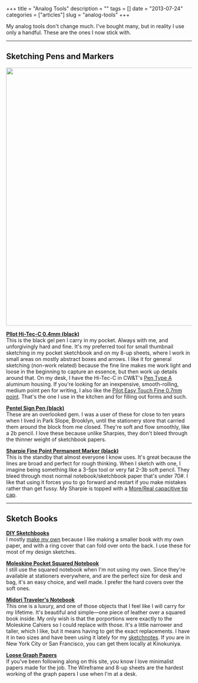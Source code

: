 +++
title = "Analog Tools"
description = ""
tags = []
date = "2013-07-24"
categories = ["articles"]
slug = "analog-tools"
+++



<p><span class="dek">My analog tools don't change much. I've bought many, but in reality I use only a handful. These are the ones I now stick with.</span></p>
<hr>
<h2>Sketching Pens and Markers</h2>
<div class="screenshot"><img src="//media.konigi.com/wiki/pens.jpg" style="width: 700px;"></div>
<p><strong><a href="http://www.jetpens.com/Pilot-Hi-Tec-C-Gel-Ink-Pen-with-Grip-0.4-mm-Black/pd/2796">PIlot Hi-Tec-C 0.4mm (black)</a></strong><br />
This is the black gel pen I carry in my pocket. Always with me, and unforgivingly hard and fine. It's my preferred tool for small thumbnail sketching in my pocket sketchbook and on my 8-up sheets, where I work in small areas on mostly abstract boxes and arrows. I like it for general sketching (non-work related) because the fine line makes me work light and loose in the beginning to capture an essence, but then work up details around that. On my desk, I have the Hi-Tec-C in CW&amp;T's <a href="http://shop.cwandt.com/products/pen-type-a">Pen Type A</a> aluminum housing. If you're looking for an inexpensive, smooth-rolling, medium point pen for writing, I also like the <a href="http://www.amazon.com/Pilot-EasyTouch-Retractable-Point-Black/dp/B0006HUHHI">Pilot Easy Touch Fine 0.7mm point</a>. That's the one I use in the kitchen and for filling out forms and such.</p>
<p><strong><a href="http://www.jetpens.com/Pentel-Sign-Pens/ct/1838">Pentel Sign Pen (black)</a></strong><br />
These are an overlooked gem. I was a user of these for close to ten years when I lived in Park Slope, Brooklyn, until the stationery store that carried them around the block from me closed. They're soft and flow smoothly, like a 2b pencil. I love these because unlike Sharpies, they don't bleed through the thinner weight of sketchbook papers.</p>
<p><strong><a href="http://www.sharpie.com/enUS/Pages/fine-point-marker.aspx">Sharpie Fine Point Permanent Marker (black)</a></strong><br />
This is the standby that almost everyone I know uses. It's great because the lines are broad and perfect for rough thinking. When I sketch with one, I imagine being something like a 3-5px tool or very fat 2-3b soft pencil.  They bleed through most normal notebook/sketchbook paper that's under 70#. I like that using it forces you to go forward and restart if you make mistakes rather than get fussy. My Sharpie is topped with a <a href="http://more-real.com/">More/Real capacitive tip cap</a>.</p>
<hr>
<h2>Sketch Books</h2>
<p><strong><a href="/tools/sketchbooks-diy/">DIY Sketchbooks</a></strong><br />
I mostly <a href="//media.konigi.com/tools/sketchbooks-diy/wirebinding-thumb.jpg" class="group">make my own</a> because I like making a smaller book with my own paper, and with a ring cover that can fold over onto the back. I use these for most of my design sketches.</p>
<p><strong><a href="http://www.moleskine.com/en/collections/model/product/squared-notebook-pocket">Moleskine Pocket Squared Notebook</a></strong><br />
I still use the squared notebook when I'm not using my own. Since they're available at stationers everywhere, and are the perfect size for desk and bag, it's an easy choice, and well made. I prefer the hard covers over the soft ones.</p>
<p><strong><a href="http://www.midori-japan.co.jp/tr/">Midori Traveler's Notebook</a></strong><br />
This one is a luxury, and one of those objects that I feel like I will carry for my lifetime. It's beautiful and simple—one piece of leather over a squared book inside. My only wish is that the porportions were exactly to the Moleskine Cahiers so I could replace with those. It's a little narrower and taller, which I like, but it means having to get the exact replacements. I have it in two sizes and have been using it lately for my <a href="http://farm8.staticflickr.com/7447/9303739801_13f0855e53.jpg" class="group">sketchnotes</a>. If you are in New York City or San Francisco, you can get them locally at Kinokuniya.</p>
<p><strong><a href="../tools/graph-paper.html">Loose Graph Papers</a></strong><br />
If you've been following along on this site, you know I love minimalist papers made for the job. The Wireframe and 8-up sheets are the hardest working of the graph papers I use when I'm at a desk.</p>
